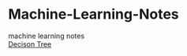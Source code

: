 # Machine-Learning-Notes
machine learning notes <br>
[Decison Tree](https://github.com/Mushrifah/Machine-Learning-Notes/blob/main/Machine%20Learning%20Algos/Decision%20Tree.md)
